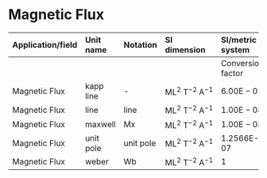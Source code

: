 # Magnetic Flux

| Application/field | Unit name | Notation | SI dimension | SI/metric system |  | English/US system |  |
| :--- | :--- | :--- | :--- | :--- | :--- | :--- | :--- |
|  |  |  |  | Conversion factor | Unit | Conversion factor | Unit |
| Magnetic Flux | kapp line | - | $\mathrm{ML}^{2} \mathrm{~T}^{-2} \mathrm{~A}^{-1}$ | $6.00 \mathrm{E}-05$ | Wb | $6.00 \mathrm{E}-05$ | Wb |
| Magnetic Flux | line | line | $\mathrm{ML}^{2} \mathrm{~T}^{-2} \mathrm{~A}^{-1}$ | $1.00 \mathrm{E}-08$ | Wb | $1.00 \mathrm{E}-08$ | Wb |
| Magnetic Flux | maxwell | Mx | $\mathrm{ML}^{2} \mathrm{~T}^{-2} \mathrm{~A}^{-1}$ | $1.00 \mathrm{E}-08$ | Wb | $1.00 \mathrm{E}-08$ | Wb |
| Magnetic Flux | unit pole | unit pole | $\mathrm{ML}^{2} \mathrm{~T}^{-2} \mathrm{~A}^{-1}$ | 1.2566E-07 | Wb | 1.2566E-07 | Wb |
| Magnetic Flux | weber | Wb | $\mathrm{ML}^{2} \mathrm{~T}^{-2} \mathrm{~A}^{-1}$ | 1 | Wb | 1 | Wb |
